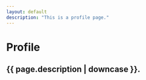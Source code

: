 ```yaml
---
layout: default
description: "This is a profile page."
---
```


# Profile

## {{ page.description | downcase }}.
